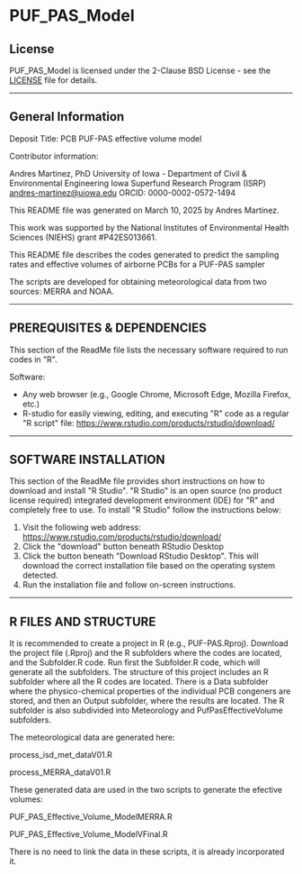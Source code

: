 # PUF_PAS_Model
## License

PUF_PAS_Model is licensed under the 2-Clause BSD License - see the [LICENSE](LICENSE) file for details.

----------------------
General Information
----------------------

Deposit Title: PCB PUF-PAS effective volume model

Contributor information:

Andres Martinez, PhD
University of Iowa - Department of Civil & Environmental Engineering
Iowa Superfund Research Program (ISRP)
andres-martinez@uiowa.edu
ORCID: 0000-0002-0572-1494

This README file was generated on March 10, 2025 by Andres Martinez.

This work was supported by the National Institutes of Environmental Health Sciences (NIEHS) grant #P42ES013661.

This README file describes the codes generated to predict the sampling rates and effective volumes of airborne PCBs for a PUF-PAS sampler

The scripts are developed for obtaining meteorological data from two sources: MERRA and NOAA.

--------
PREREQUISITES & DEPENDENCIES
--------

This section of the ReadMe file lists the necessary software required to run codes in "R".

Software:
- Any web browser (e.g., Google Chrome, Microsoft Edge, Mozilla Firefox, etc.)
- R-studio for easily viewing, editing, and executing "R" code as a regular "R script" file:
https://www.rstudio.com/products/rstudio/download/

--------
SOFTWARE INSTALLATION
--------

This section of the ReadMe file provides short instructions on how to download and install "R Studio".  "R Studio" is an open source (no product license required) integrated development environment (IDE) for "R" and completely free to use.  To install "R Studio" follow the instructions below:

1. Visit the following web address: https://www.rstudio.com/products/rstudio/download/
2. Click the "download" button beneath RStudio Desktop
3. Click the button beneath "Download RStudio Desktop".  This will download the correct installation file based on the operating system detected.
4. Run the installation file and follow on-screen instructions. 

--------
R FILES AND STRUCTURE
--------
It is recommended to create a project in R (e.g., PUF-PAS.Rproj). Download the project file (.Rproj) and the R subfolders where the codes are located, and the Subfolder.R code. Run first the Subfolder.R code, which will generate all the subfolders. 
The structure of this project includes an R subfolder where all the R codes are located. There is a Data subfolder where the physico-chemical properties of the individual PCB congeners are stored, and then an Output subfolder, where the results are located.
The R subfolder is also subdivided into Meteorology and PufPasEffectiveVolume subfolders.

The meteorological data are generated here:

process_isd_met_dataV01.R

process_MERRA_dataV01.R

These generated data are used in the two scripts to generate the efective volumes:

PUF_PAS_Effective_Volume_ModelMERRA.R

PUF_PAS_Effective_Volume_ModelVFinal.R

There is no need to link the data in these scripts, it is already incorporated it.

